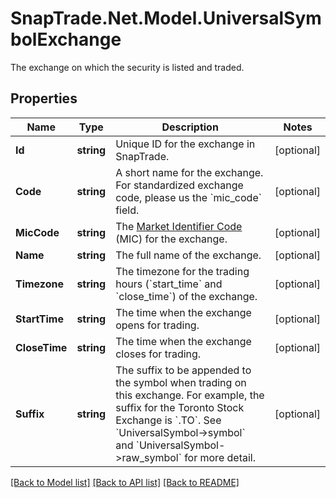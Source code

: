 # SnapTrade.Net.Model.UniversalSymbolExchange
The exchange on which the security is listed and traded.

## Properties

Name | Type | Description | Notes
------------ | ------------- | ------------- | -------------
**Id** | **string** | Unique ID for the exchange in SnapTrade. | [optional] 
**Code** | **string** | A short name for the exchange. For standardized exchange code, please us the &#x60;mic_code&#x60; field. | [optional] 
**MicCode** | **string** | The [Market Identifier Code](https://en.wikipedia.org/wiki/Market_Identifier_Code) (MIC) for the exchange. | [optional] 
**Name** | **string** | The full name of the exchange. | [optional] 
**Timezone** | **string** | The timezone for the trading hours (&#x60;start_time&#x60; and &#x60;close_time&#x60;) of the exchange. | [optional] 
**StartTime** | **string** | The time when the exchange opens for trading. | [optional] 
**CloseTime** | **string** | The time when the exchange closes for trading. | [optional] 
**Suffix** | **string** | The suffix to be appended to the symbol when trading on this exchange. For example, the suffix for the Toronto Stock Exchange is &#x60;.TO&#x60;. See &#x60;UniversalSymbol-&gt;symbol&#x60; and &#x60;UniversalSymbol-&gt;raw_symbol&#x60; for more detail. | [optional] 

[[Back to Model list]](../README.md#documentation-for-models) [[Back to API list]](../README.md#documentation-for-api-endpoints) [[Back to README]](../README.md)

